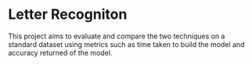 # Letter Recogniton

This project aims to evaluate and compare the two techniques on a standard dataset using metrics such as time taken to build the model and accuracy returned of the model.
